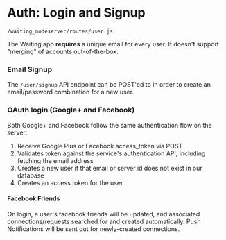 # Auth: Login and Signup

    /waiting_nodeserver/routes/user.js

The Waiting app __requires__ a unique email for every user. It doesn't support "merging" of accounts out-of-the-box. 

### Email Signup 

The `/user/signup` API endpoint can be POST'ed to in order to create an email/password combination for a new user. 


### OAuth login (Google+ and Facebook)  

Both Google+ and Facebook follow the same authentication flow on the server:

1. Receive Google Plus or Facebook access_token via POST
2. Validates token against the service's authentication API, including fetching the email address
3. Creates a new user if that email or server id does not exist in our database 
4. Creates an access token for the user

#### Facebook Friends 

On login, a user's facebook friends will be updated, and associated connections/requests searched for and created automatically. Push Notifications will be sent out for newly-created connections. 
